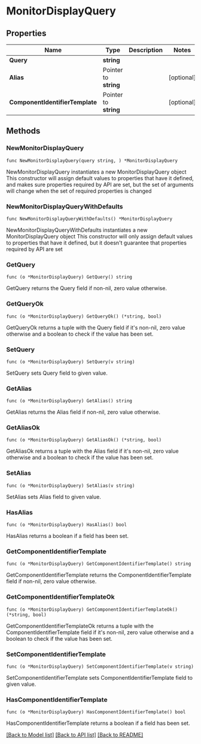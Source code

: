 # MonitorDisplayQuery

## Properties

Name | Type | Description | Notes
------------ | ------------- | ------------- | -------------
**Query** | **string** |  | 
**Alias** | Pointer to **string** |  | [optional] 
**ComponentIdentifierTemplate** | Pointer to **string** |  | [optional] 

## Methods

### NewMonitorDisplayQuery

`func NewMonitorDisplayQuery(query string, ) *MonitorDisplayQuery`

NewMonitorDisplayQuery instantiates a new MonitorDisplayQuery object
This constructor will assign default values to properties that have it defined,
and makes sure properties required by API are set, but the set of arguments
will change when the set of required properties is changed

### NewMonitorDisplayQueryWithDefaults

`func NewMonitorDisplayQueryWithDefaults() *MonitorDisplayQuery`

NewMonitorDisplayQueryWithDefaults instantiates a new MonitorDisplayQuery object
This constructor will only assign default values to properties that have it defined,
but it doesn't guarantee that properties required by API are set

### GetQuery

`func (o *MonitorDisplayQuery) GetQuery() string`

GetQuery returns the Query field if non-nil, zero value otherwise.

### GetQueryOk

`func (o *MonitorDisplayQuery) GetQueryOk() (*string, bool)`

GetQueryOk returns a tuple with the Query field if it's non-nil, zero value otherwise
and a boolean to check if the value has been set.

### SetQuery

`func (o *MonitorDisplayQuery) SetQuery(v string)`

SetQuery sets Query field to given value.


### GetAlias

`func (o *MonitorDisplayQuery) GetAlias() string`

GetAlias returns the Alias field if non-nil, zero value otherwise.

### GetAliasOk

`func (o *MonitorDisplayQuery) GetAliasOk() (*string, bool)`

GetAliasOk returns a tuple with the Alias field if it's non-nil, zero value otherwise
and a boolean to check if the value has been set.

### SetAlias

`func (o *MonitorDisplayQuery) SetAlias(v string)`

SetAlias sets Alias field to given value.

### HasAlias

`func (o *MonitorDisplayQuery) HasAlias() bool`

HasAlias returns a boolean if a field has been set.

### GetComponentIdentifierTemplate

`func (o *MonitorDisplayQuery) GetComponentIdentifierTemplate() string`

GetComponentIdentifierTemplate returns the ComponentIdentifierTemplate field if non-nil, zero value otherwise.

### GetComponentIdentifierTemplateOk

`func (o *MonitorDisplayQuery) GetComponentIdentifierTemplateOk() (*string, bool)`

GetComponentIdentifierTemplateOk returns a tuple with the ComponentIdentifierTemplate field if it's non-nil, zero value otherwise
and a boolean to check if the value has been set.

### SetComponentIdentifierTemplate

`func (o *MonitorDisplayQuery) SetComponentIdentifierTemplate(v string)`

SetComponentIdentifierTemplate sets ComponentIdentifierTemplate field to given value.

### HasComponentIdentifierTemplate

`func (o *MonitorDisplayQuery) HasComponentIdentifierTemplate() bool`

HasComponentIdentifierTemplate returns a boolean if a field has been set.


[[Back to Model list]](../README.md#documentation-for-models) [[Back to API list]](../README.md#documentation-for-api-endpoints) [[Back to README]](../README.md)


